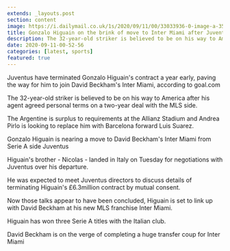 ```yaml
---
extends: _layouts.post
section: content
image: https://i.dailymail.co.uk/1s/2020/09/11/00/33033936-0-image-a-35_1599781610581.jpg 
title: Gonzalo Higuain on the brink of move to Inter Miami after Juventus terminated his contract early 
description: The 32-year-old striker is believed to be on his way to America after his agent agreed personal terms on a two-year deal with the MLS side. 
date: 2020-09-11-00-52-56 
categories: [latest, sports] 
featured: true 
--- 
```

Juventus have terminated Gonzalo Higuain's contract a year early, paving the way for him to join David Beckham's Inter Miami, according to goal.com

The 32-year-old striker is believed to be on his way to America after his agent agreed personal terms on a two-year deal with the MLS side.

The Argentine is surplus to requirements at the Allianz Stadium and Andrea Pirlo is looking to replace him with Barcelona forward Luis Suarez.

Gonzalo Higuain is nearing a move to David Beckham's Inter Miami from Serie A side Juventus

Higuain's brother - Nicolas - landed in Italy on Tuesday for negotiations with Juventus over his departure.

He was expected to meet Juventus directors to discuss details of terminating Higuain's £6.3million contract by mutual consent.

Now those talks appear to have been concluded, Higuain is set to link up with David Beckham at his new MLS franchise Inter Miami.

Higuain has won three Serie A titles with the Italian club.

David Beckham is on the verge of completing a huge transfer coup for Inter Miami

